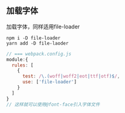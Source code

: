 
## 加载字体 
加载字体，同样适用file-loader

```shell
npm i -D file-loader
yarn add -D file-laoder
```

```js
// === webpack.config.js
module:{
  rules: [
    {
      test: /\.(woff|woff2|eot|ttf|otf)$/,
      use: ['file-loader']
    }
  ]
}
// 这样就可以使用@font-face引入字体文件
```